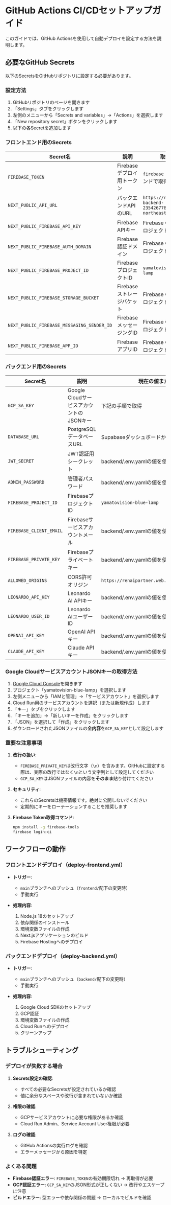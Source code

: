 # GitHub Actions CI/CDセットアップガイド

このガイドでは、GitHub Actionsを使用して自動デプロイを設定する方法を説明します。

## 必要なGitHub Secrets

以下のSecretsをGitHubリポジトリに設定する必要があります。

### 設定方法

1. GitHubリポジトリのページを開きます
2. 「Settings」タブをクリックします
3. 左側のメニューから「Secrets and variables」→「Actions」を選択します
4. 「New repository secret」ボタンをクリックします
5. 以下の各Secretを追加します

### フロントエンド用のSecrets

| Secret名 | 説明 | 取得方法 |
|---------|------|---------|
| `FIREBASE_TOKEN` | Firebaseデプロイ用トークン | `firebase login:ci`コマンドで取得 |
| `NEXT_PUBLIC_API_URL` | バックエンドAPIのURL | `https://renaipartner-backend-235426778039.asia-northeast1.run.app` |
| `NEXT_PUBLIC_FIREBASE_API_KEY` | Firebase APIキー | Firebase Console → プロジェクト設定 → 全般 |
| `NEXT_PUBLIC_FIREBASE_AUTH_DOMAIN` | Firebase認証ドメイン | Firebase Console → プロジェクト設定 → 全般 |
| `NEXT_PUBLIC_FIREBASE_PROJECT_ID` | FirebaseプロジェクトID | `yamatovision-blue-lamp` |
| `NEXT_PUBLIC_FIREBASE_STORAGE_BUCKET` | Firebaseストレージバケット | Firebase Console → プロジェクト設定 → 全般 |
| `NEXT_PUBLIC_FIREBASE_MESSAGING_SENDER_ID` | FirebaseメッセージングID | Firebase Console → プロジェクト設定 → 全般 |
| `NEXT_PUBLIC_FIREBASE_APP_ID` | FirebaseアプリID | Firebase Console → プロジェクト設定 → 全般 |

### バックエンド用のSecrets

| Secret名 | 説明 | 現在の値または取得方法 |
|---------|------|---------------------|
| `GCP_SA_KEY` | Google CloudサービスアカウントのJSONキー | 下記の手順で取得 |
| `DATABASE_URL` | PostgreSQLデータベースURL | Supabaseダッシュボードから取得 |
| `JWT_SECRET` | JWT認証用シークレット | backend/.env.yamlの値を使用 |
| `ADMIN_PASSWORD` | 管理者パスワード | backend/.env.yamlの値を使用 |
| `FIREBASE_PROJECT_ID` | FirebaseプロジェクトID | `yamatovision-blue-lamp` |
| `FIREBASE_CLIENT_EMAIL` | Firebaseサービスアカウントメール | backend/.env.yamlの値を使用 |
| `FIREBASE_PRIVATE_KEY` | Firebaseプライベートキー | backend/.env.yamlの値を使用（改行に注意） |
| `ALLOWED_ORIGINS` | CORS許可オリジン | `https://renaipartner.web.app,http://localhost:3000` |
| `LEONARDO_API_KEY` | Leonardo AI APIキー | backend/.env.yamlの値を使用 |
| `LEONARDO_USER_ID` | Leonardo AIユーザーID | backend/.env.yamlの値を使用 |
| `OPENAI_API_KEY` | OpenAI APIキー | backend/.env.yamlの値を使用 |
| `CLAUDE_API_KEY` | Claude APIキー | backend/.env.yamlの値を使用 |

### Google CloudサービスアカウントJSONキーの取得方法

1. [Google Cloud Console](https://console.cloud.google.com)を開きます
2. プロジェクト「yamatovision-blue-lamp」を選択します
3. 左側メニューから「IAMと管理」→「サービスアカウント」を選択します
4. Cloud Run用のサービスアカウントを選択（または新規作成）します
5. 「キー」タブをクリックします
6. 「キーを追加」→「新しいキーを作成」をクリックします
7. 「JSON」を選択して「作成」をクリックします
8. ダウンロードされたJSONファイルの**全内容**を`GCP_SA_KEY`として設定します

### 重要な注意事項

1. **改行の扱い**: 
   - `FIREBASE_PRIVATE_KEY`は改行文字（`\n`）を含みます。GitHubに設定する際は、実際の改行ではなく`\n`という文字列として設定してください
   - `GCP_SA_KEY`はJSONファイルの内容を**そのまま**貼り付けてください

2. **セキュリティ**:
   - これらのSecretsは機密情報です。絶対に公開しないでください
   - 定期的にキーをローテーションすることを推奨します

3. **Firebase Token取得コマンド**:
   ```bash
   npm install -g firebase-tools
   firebase login:ci
   ```

## ワークフローの動作

### フロントエンドデプロイ（deploy-frontend.yml）

- **トリガー**: 
  - `main`ブランチへのプッシュ（`frontend/`配下の変更時）
  - 手動実行

- **処理内容**:
  1. Node.js 18のセットアップ
  2. 依存関係のインストール
  3. 環境変数ファイルの作成
  4. Next.jsアプリケーションのビルド
  5. Firebase Hostingへのデプロイ

### バックエンドデプロイ（deploy-backend.yml）

- **トリガー**: 
  - `main`ブランチへのプッシュ（`backend/`配下の変更時）
  - 手動実行

- **処理内容**:
  1. Google Cloud SDKのセットアップ
  2. GCP認証
  3. 環境変数ファイルの作成
  4. Cloud Runへのデプロイ
  5. クリーンアップ

## トラブルシューティング

### デプロイが失敗する場合

1. **Secrets設定の確認**:
   - すべての必要なSecretsが設定されているか確認
   - 値に余分なスペースや改行が含まれていないか確認

2. **権限の確認**:
   - GCPサービスアカウントに必要な権限があるか確認
   - Cloud Run Admin、Service Account User権限が必要

3. **ログの確認**:
   - GitHub Actionsの実行ログを確認
   - エラーメッセージから原因を特定

### よくある問題

- **Firebase認証エラー**: `FIREBASE_TOKEN`の有効期限切れ → 再取得が必要
- **GCP認証エラー**: `GCP_SA_KEY`のJSON形式が正しくない → 改行やエスケープに注意
- **ビルドエラー**: 型エラーや依存関係の問題 → ローカルでビルドを確認
